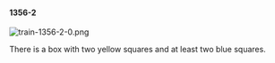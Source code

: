 #### 1356-2
![train-1356-2-0.png](https://github.com/lil-lab/nlvr/raw/master/nlvr/train/images/73/train-1356-2-0.png "train-1356-2-0.png")

There is a box with two yellow squares and at least two blue squares.